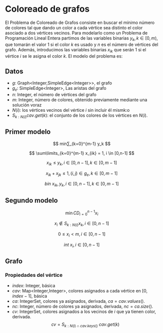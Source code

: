 # Coloreado de grafos

El Problema de Coloreado de Grafos consiste en buscar el mínimo número de colores tal que dando un color a cada vértice sea distinto el color asociado a dos vértices vecinos. Para modelarlo como un Problema de Programación Lineal Entera partimos de las variables binarias $y_k,k∈[0,m)$, que tomarán el valor 1 si el color $k$ es usado y $n$ es el número de vértices del grafo. Además, introducimos las variables binarias $x_{ik}$ que serán 1 si el vértice $i$ se le asigna el color $k$.  El modelo del problema es:

## Datos

 - $g$: Graph\<Integer,SimpleEdge\<Integer\>\>, el grafo
 - $g_e$: SimpleEdge\<Integer\>, Las aristas del grafo
 - $n$: Integer, el número de vértices del grafo
 - $m$: Integer, número de colores, obtenido previamente mediante una solución voraz 
 - $N(i)$:  los vértices vecinos del vértice $i$ sin incluir él mismk:o 
 - $S_{k : N(i)} cav.get(k)$: el conjunto de los colores de los vértices en $N(i)$.

## Primer modelo

$$ min⁡∑_{k=0}^{m-1} y_k $$

$$ \sum\limits_{k=0}^{m-1} x_{ik} = 1,     i \in [0,n-1] $$

$$ x_{ik} \leq y_k,           i \in [0,n-1],k \in [0,m-1] $$

$$ x_{ik}+x_{jk} \leq 1,         (i,j) \in g_e,k\in [0,m-1] $$

$$ bin \  x_{ik},   y_k,      i \in [0,n-1],k \in [0,m-1] $$

## Segundo modelo

$$ \min⁡ CD_{i=0}^{n-1} x_i $$

$$ x_i \notin S_{k:N(i)} x_k,      i \in [0,n-1] $$

$$ 0 \leq  x_i \lt m,         i \in [0,n-1]$$

$$ int  \ x_i,   i \in [0,n-1] $$

## Grafo

### Propiedades del vértice
 
- $index$: Integer, básica
- $cav$: Map\<Integer,Integer\>, colores asignados a cada vértice en $[0,index-1]$, básica
- $ca$: IntegerSet, colores ya asignados, derivada, $ca=cav.values()$.
- $nc$: Integer, número de colores ya asignados, derivada, $nc = ca.size()$.
- $cv$: IntegerSet, colores asignados a los vecinos de $i$ que ya tienen color, derivada. 
	$$cv =  S_{k : N(i) \cap cav.keys()} \ cav.get(k) $$








